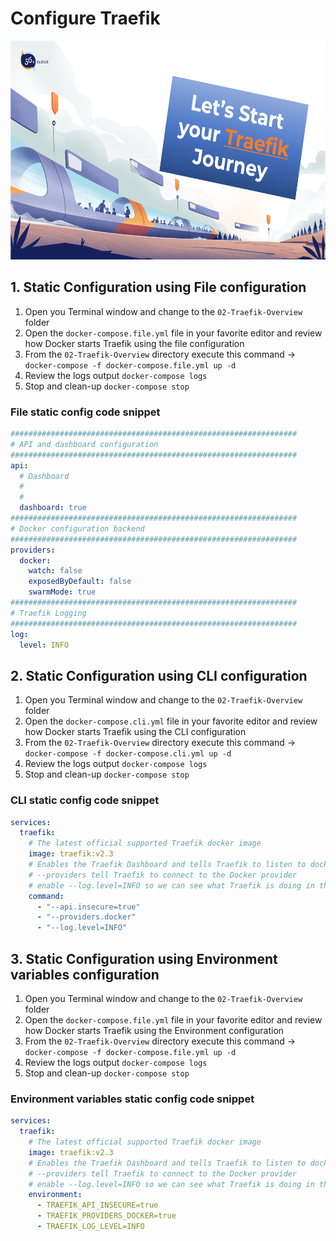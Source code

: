 # Configure Traefik

<img src="../img/Traefik_training.png" alt="Traefik Logo" height="350"> 


## 1. Static Configuration using File configuration
1. Open you Terminal window and change to the `02-Traefik-Overview` folder
2. Open the `docker-compose.file.yml` file in your favorite editor and review how Docker starts Traefik using the file configuration
3. From the `02-Traefik-Overview` directory execute this command -> `docker-compose -f docker-compose.file.yml up -d`
4. Review the logs output `docker-compose logs`
5. Stop and clean-up `docker-compose stop`

### File static config code snippet

```yaml
################################################################
# API and dashboard configuration
################################################################
api:
  # Dashboard
  #
  #
  dashboard: true
################################################################
# Docker configuration backend
################################################################
providers:
  docker: 
    watch: false
    exposedByDefault: false
    swarmMode: true
################################################################
# Traefik Logging
################################################################
log:
  level: INFO
```


## 2. Static Configuration using CLI configuration
1. Open you Terminal window and change to the `02-Traefik-Overview` folder
2. Open the `docker-compose.cli.yml` file in your favorite editor and review how Docker starts Traefik using the CLI configuration
3. From the `02-Traefik-Overview` directory execute this command -> `docker-compose -f docker-compose.cli.yml up -d`
4. Review the logs output `docker-compose logs`
5. Stop and clean-up `docker-compose stop`

### CLI static config code snippet

```yml
services:
  traefik:
    # The latest official supported Traefik docker image
    image: traefik:v2.3
    # Enables the Traefik Dashboard and tells Traefik to listen to docker
    # --providers tell Traefik to connect to the Docker provider
    # enable --log.level=INFO so we can see what Traefik is doing in the log files
    command: 
      - "--api.insecure=true"
      - "--providers.docker" 
      - "--log.level=INFO"
```

## 3. Static Configuration using Environment variables configuration
1. Open you Terminal window and change to the `02-Traefik-Overview` folder
2. Open the `docker-compose.file.yml` file in your favorite editor and review how Docker starts Traefik using the Environment configuration
3. From the `02-Traefik-Overview` directory execute this command -> `docker-compose -f docker-compose.file.yml up -d`
4. Review the logs output `docker-compose logs`
5. Stop and clean-up `docker-compose stop`

### Environment variables static config code snippet
```yml
services:
  traefik:
    # The latest official supported Traefik docker image
    image: traefik:v2.3
    # Enables the Traefik Dashboard and tells Traefik to listen to docker
    # --providers tell Traefik to connect to the Docker provider
    # enable --log.level=INFO so we can see what Traefik is doing in the log files
    environment:
      - TRAEFIK_API_INSECURE=true
      - TRAEFIK_PROVIDERS_DOCKER=true
      - TRAEFIK_LOG_LEVEL=INFO
```